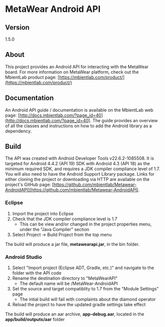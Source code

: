 # MetaWear Android API #

## Version ##
1.5.0

## About ##
This project provides an Android API for interacting with the MetaWear board.  For more information on MetaWear platform, check out the MbientLab product page: [https://mbientlab.com/product/](https://mbientlab.com/product/)

## Documentation ##
An Android API guide / documentation is available on the MbientLab web page:
[http://docs.mbientlab.com/?page_id=40](http://docs.mbientlab.com/?page_id=40).  The guide provides an overview of all the classes and instructions on how to add the Android library as a dependency.

## Build ##
The API was created with Android Developer Tools v22.6.2-1085508. It is targeted for Android 4.4.2 (API 19) SDK with Android 4.3 (API 18) as the minimum required SDK, and requires a JDK compiler compliance level of 1.7.  You will also need to have the Android Support Library package.  Links for either cloning the project or downloading via HTTP are available on the project's GitHub page: [https://github.com/mbientlab/Metawear-AndroidAPI](https://github.com/mbientlab/Metawear-AndroidAPI).

### Eclipse ###
1. Import the project into Eclipse  
2. Check that the JDK compiler compliance level is 1.7  
   * This can be view and/or changed in the project properties menu, under the "Java Compiler" section  
3. Select Project -> Build Project from the top menu  

The build will produce a jar file, **metawearapi.jar**, in the bin folder.

### Android Studio ###
1. Select "Import project (Eclipse ADT, Gradle, etc.)" and navigate to the folder with the API code  
2. Rename the destination directory to "MetaWearAPI"  
   * The default name will be <Android Studio Workspace>/MetaWear-AndroidAPI<version>  
3. Set the source and target compatiblity to 1.7 from the "Module Settings" page  
   * The intial build will fail with complaints about the diamond operator  
4. Reload the project to have the updated gradle settings take effect  

The build will produce an aar archive, **app-debug.aar**, located in the **app/build/outputs/aar** folder